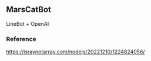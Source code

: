 ## MarsCatBot

LineBot + OpenAI

### Reference

https://israynotarray.com/nodejs/20221210/1224824056/
